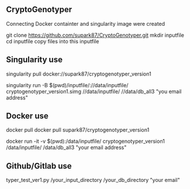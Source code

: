 ## CryptoGenotyper

Connecting Docker containter and singularity image were created

git clone https://github.com/supark87/CryptoGenotyper.git
mkdir inputfile
cd inputfile
copy files into this inputfile


## Singularity use

singularity pull docker://supark87/cryptogenotyper_version1

singularity run -B $(pwd)/inputfile/://data/inputfile/ cryptogenotyper_version1.simg //data/inputfile/ //data/db_all3 "you email address"

## Docker use

docker pull docker pull supark87/cryptogenotyper_version1

docker run -it -v $(pwd):/data/inputfile/ cryptogenotyper_version1 /data/inputfile/ /data/db_all3 "your email address"

## Github/Gitlab use


typer_test_ver1.py /your_input_directory /your_db_directory "your email"
